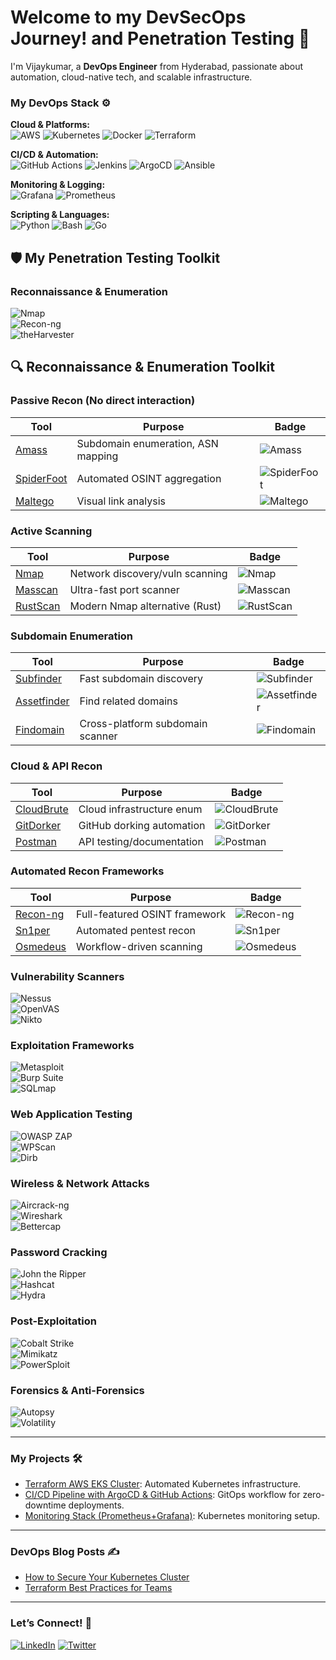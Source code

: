 # Welcome to my DevSecOps Journey! and Penetration Testing 🚀  

I'm Vijaykumar, a **DevOps Engineer** from Hyderabad, passionate about automation, cloud-native tech, and scalable infrastructure.  

### My DevOps Stack ⚙️  

**Cloud & Platforms:**  
![AWS](https://img.shields.io/badge/-AWS-232F3E?logo=amazon-aws&logoColor=white)
![Kubernetes](https://img.shields.io/badge/-Kubernetes-326CE5?logo=kubernetes&logoColor=white)
![Docker](https://img.shields.io/badge/-Docker-2496ED?logo=docker&logoColor=white)
![Terraform](https://img.shields.io/badge/-Terraform-623CE4?logo=terraform&logoColor=white)  

**CI/CD & Automation:**  
![GitHub Actions](https://img.shields.io/badge/-GitHub_Actions-2088FF?logo=github-actions&logoColor=white)
![Jenkins](https://img.shields.io/badge/-Jenkins-D24939?logo=jenkins&logoColor=white)
![ArgoCD](https://img.shields.io/badge/-ArgoCD-EF7B4D?logo=argo&logoColor=white)
![Ansible](https://img.shields.io/badge/-Ansible-EE0000?logo=ansible&logoColor=white)


**Monitoring & Logging:**  
![Grafana](https://img.shields.io/badge/-Grafana-F46800?logo=grafana&logoColor=white)
![Prometheus](https://img.shields.io/badge/-Prometheus-E6522C?logo=prometheus&logoColor=white)  
 

**Scripting & Languages:**  
![Python](https://img.shields.io/badge/-Python-3776AB?logo=python&logoColor=white)
![Bash](https://img.shields.io/badge/-Bash-4EAA25?logo=gnu-bash&logoColor=white)
![Go](https://img.shields.io/badge/-Go-00ADD8?logo=go&logoColor=white)  


## 🛡️ My Penetration Testing Toolkit  

### **Reconnaissance & Enumeration**  
![Nmap](https://img.shields.io/badge/-Nmap-1575F9?logo=gnu-bash&logoColor=white)  
![Recon-ng](https://img.shields.io/badge/-Recon--ng-FF6600?logo=python&logoColor=white)  
![theHarvester](https://img.shields.io/badge/-theHarvester-000000?logo=linux&logoColor=white) 
## 🔍 Reconnaissance & Enumeration Toolkit

### **Passive Recon** (No direct interaction)
| Tool | Purpose | Badge |
|------|---------|-------|
| [Amass](https://github.com/OWASP/Amass) | Subdomain enumeration, ASN mapping | ![Amass](https://img.shields.io/badge/-Amass-000000?logo=go&logoColor=white) |
| [SpiderFoot](https://github.com/smicallef/spiderfoot) | Automated OSINT aggregation | ![SpiderFoot](https://img.shields.io/badge/-SpiderFoot-FF6600?logo=python&logoColor=white) |
| [Maltego](https://www.maltego.com/) | Visual link analysis | ![Maltego](https://img.shields.io/badge/-Maltego-000000?logo=maltego&logoColor=white) |

### **Active Scanning**
| Tool | Purpose | Badge |
|------|---------|-------|
| [Nmap](https://nmap.org/) | Network discovery/vuln scanning | ![Nmap](https://img.shields.io/badge/-Nmap-1575F9?logo=gnu-bash&logoColor=white) |
| [Masscan](https://github.com/robertdavidgraham/masscan) | Ultra-fast port scanner | ![Masscan](https://img.shields.io/badge/-Masscan-000000?logo=linux&logoColor=white) |
| [RustScan](https://github.com/RustScan/RustScan) | Modern Nmap alternative (Rust) | ![RustScan](https://img.shields.io/badge/-RustScan-DE4D3B?logo=rust&logoColor=white) |

### **Subdomain Enumeration**
| Tool | Purpose | Badge |
|------|---------|-------|
| [Subfinder](https://github.com/projectdiscovery/subfinder) | Fast subdomain discovery | ![Subfinder](https://img.shields.io/badge/-Subfinder-00ADD8?logo=go&logoColor=white) |
| [Assetfinder](https://github.com/tomnomnom/assetfinder) | Find related domains | ![Assetfinder](https://img.shields.io/badge/-Assetfinder-000000?logo=go&logoColor=white) |
| [Findomain](https://github.com/Findomain/Findomain) | Cross-platform subdomain scanner | ![Findomain](https://img.shields.io/badge/-Findomain-000000?logo=rust&logoColor=white) |

### **Cloud & API Recon**
| Tool | Purpose | Badge |
|------|---------|-------|
| [CloudBrute](https://github.com/0xsha/CloudBrute) | Cloud infrastructure enum | ![CloudBrute](https://img.shields.io/badge/-CloudBrute-FF9900?logo=amazon-aws&logoColor=white) |
| [GitDorker](https://github.com/obheda12/GitDorker) | GitHub dorking automation | ![GitDorker](https://img.shields.io/badge/-GitDorker-181717?logo=github&logoColor=white) |
| [Postman](https://www.postman.com/) | API testing/documentation | ![Postman](https://img.shields.io/badge/-Postman-FF6C37?logo=postman&logoColor=white) |

### **Automated Recon Frameworks**
| Tool | Purpose | Badge |
|------|---------|-------|
| [Recon-ng](https://github.com/lanmaster53/recon-ng) | Full-featured OSINT framework | ![Recon-ng](https://img.shields.io/badge/-Recon--ng-FF6600?logo=python&logoColor=white) |
| [Sn1per](https://github.com/1N3/Sn1per) | Automated pentest recon | ![Sn1per](https://img.shields.io/badge/-Sn1per-000000?logo=linux&logoColor=white) |
| [Osmedeus](https://github.com/j3ssie/Osmedeus) | Workflow-driven scanning | ![Osmedeus](https://img.shields.io/badge/-Osmedeus-000000?logo=go&logoColor=white) |

### **Vulnerability Scanners**  
![Nessus](https://img.shields.io/badge/-Nessus-00A98F?logo=tenable&logoColor=white)  
![OpenVAS](https://img.shields.io/badge/-OpenVAS-4B8B3E?logo=openvas&logoColor=white)  
![Nikto](https://img.shields.io/badge/-Nikto-000000?logo=linux&logoColor=white)  

### **Exploitation Frameworks**  
![Metasploit](https://img.shields.io/badge/-Metasploit-ED1C24?logo=metasploit&logoColor=white)  
![Burp Suite](https://img.shields.io/badge/-Burp_Suite-000000?logo=burp-suite&logoColor=white)  
![SQLmap](https://img.shields.io/badge/-SQLmap-4479A1?logo=sqlmap&logoColor=white)  

### **Web Application Testing**  
![OWASP ZAP](https://img.shields.io/badge/-OWASP_ZAP-000000?logo=owasp&logoColor=white)  
![WPScan](https://img.shields.io/badge/-WPScan-21759B?logo=wordpress&logoColor=white)  
![Dirb](https://img.shields.io/badge/-Dirb-000000?logo=linux&logoColor=white)  

### **Wireless & Network Attacks**  
![Aircrack-ng](https://img.shields.io/badge/-Aircrack--ng-000000?logo=aircrack-ng&logoColor=white)  
![Wireshark](https://img.shields.io/badge/-Wireshark-1679A7?logo=wireshark&logoColor=white)  
![Bettercap](https://img.shields.io/badge/-Bettercap-000000?logo=linux&logoColor=white)  

### **Password Cracking**  
![John the Ripper](https://img.shields.io/badge/-John_the_Ripper-000000?logo=john-the-ripper&logoColor=white)  
![Hashcat](https://img.shields.io/badge/-Hashcat-000000?logo=hashcat&logoColor=white)  
![Hydra](https://img.shields.io/badge/-Hydra-FF0000?logo=gnu-bash&logoColor=white)  

### **Post-Exploitation**  
![Cobalt Strike](https://img.shields.io/badge/-Cobalt_Strike-000000?logo=cobalt-strike&logoColor=white)  
![Mimikatz](https://img.shields.io/badge/-Mimikatz-000000?logo=windows-terminal&logoColor=white)  
![PowerSploit](https://img.shields.io/badge/-PowerSploit-5391FE?logo=powershell&logoColor=white)  

### **Forensics & Anti-Forensics**  
![Autopsy](https://img.shields.io/badge/-Autopsy-FF6C37?logo=autopsy&logoColor=white)  
![Volatility](https://img.shields.io/badge/-Volatility-000000?logo=volatility&logoColor=white)  

---

### My Projects 🛠️  
- [Terraform AWS EKS Cluster](https://github.com/yourusername/terraform-aws-eks): Automated Kubernetes infrastructure.  
- [CI/CD Pipeline with ArgoCD & GitHub Actions](https://github.com/yourusername/gitops-argocd): GitOps workflow for zero-downtime deployments.  
- [Monitoring Stack (Prometheus+Grafana)](https://github.com/yourusername/k8s-monitoring): Kubernetes monitoring setup.  

---

### DevOps Blog Posts ✍️  
- [How to Secure Your Kubernetes Cluster](https://yourblog.com/kubernetes-security)  
- [Terraform Best Practices for Teams](https://yourblog.com/terraform-tips)  

---

### Let’s Connect! 🤝  
[![LinkedIn](https://img.shields.io/badge/-LinkedIn-0A66C2?logo=linkedin&logoColor=white)](https://linkedin.com/in/yourprofile)
[![Twitter](https://img.shields.io/badge/-Twitter-1DA1F2?logo=twitter&logoColor=white)](https://twitter.com/yourhandle)  
